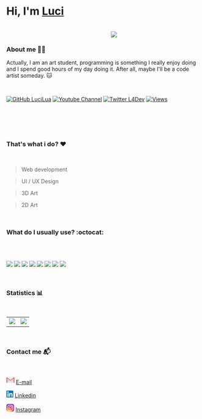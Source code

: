 # Hi, I'm   <a href="https://www.linkedin.com/in/l%C3%BAcia-guelber-837a50185/">Luci</a>

<br>

<img align='right' src="https://i.pinimg.com/originals/75/8f/1c/758f1cd8cede9c3e4711306fc030f4ce.gif" width="230">

 ```json
 ```

### <b>About me </b> 👩‍💻

Actually, I am an art student, programming is something I really enjoy doing and I spend good hours of my day doing it. After all, maybe I'll be a code artist someday. :cat:

<br>


[![GitHub LuciLua](https://img.shields.io/github/followers/LuciLua?label=follow&style=social)](https://github.com/LuciLua)
[![Youtube Channel](https://img.shields.io/youtube/channel/subscribers/UCIbJuoAAdTP9rClO7mK-aVg?color=00cc00)](https://github.com/LuciLua)
[![Twitter L4Dev](https://img.shields.io/twitter/follow/L4dev)](https://twitter.com/L4dev)
[![Views](https://komarev.com/ghpvc/?username=LuciLua&label=Profile+views&color=lightgrey&style=plastisc)](https://github.com/LuciLua)

<br>

 ```json
 ```

<br>


### <b>That's what i do?</b> :hearts:

<br>

>  Web development 

>  UI / UX Design 

> 3D Art 

> 2D Art

<br>

### <b>What do I usually use?</b> :octocat:

<br><br>

<code><img  height="40px" src="https://camo.githubusercontent.com/57f528d363944ba0c4151826973ce5dda859c2f9e9ada8798e22c677c180ead4/68747470733a2f2f696d672e69636f6e73382e636f6d2f666c75656e742f3234302f3030303030302f76697375616c2d73747564696f2d636f64652d323031392e706e67"/></code>
<code><img  height="40px" src="https://camo.githubusercontent.com/937d189e89eebf19ca83d796f68380657645f49a05c9ef6fbc00020ff7ab32f9/68747470733a2f2f696d672e69636f6e73382e636f6d2f636f6c6f722f3234302f3030303030302f68746d6c2d352e706e67"/></code>
<code><img  height="40px" src="https://camo.githubusercontent.com/7131f4436c32be236b582de559e96e8bc298c85f54006f02696b054c5930b2b4/68747470733a2f2f696d672e69636f6e73382e636f6d2f636f6c6f722f3234302f3030303030302f637373332e706e67"/></code>
<code><img  height="40px" src="https://camo.githubusercontent.com/30223dd4dad432d13a8b95ce5cb7ea20825858f8ebce349e6945f931ced4e1bf/68747470733a2f2f696d672e69636f6e73382e636f6d2f636f6c6f722f3234302f3030303030302f6a6176617363726970742e706e67"/></code>
<code><img  height="40px" src="https://camo.githubusercontent.com/0fdac9571fe0749b0982007f44a8c09992014ea1d3736a960fc0f5b24391619f/68747470733a2f2f696d672e69636f6e73382e636f6d2f636f6c6f722f3234302f3030303030302f747970657363726970742e706e67"/></code>
<code><img  height="40px" src="https://camo.githubusercontent.com/fea5acac7226ad7d4cb97b7ddc9bca876c546e4c969d4125b76098e401cc4203/68747470733a2f2f696d672e69636f6e73382e636f6d2f636f6c6f722f3234302f3030303030302f707974686f6e2e706e67"/></code>
<code><img  height="40px" src="https://camo.githubusercontent.com/db5248fc3425ae9af90ab77b209d96f858fc8dfab4dc3ba71532a64b2e7f38f6/68747470733a2f2f696d672e69636f6e73382e636f6d2f636f6c6f722f39362f3030303030302f7562756e74752d2d76312e706e67"/></code>
<code><img  height="40px" src="https://camo.githubusercontent.com/87fa402da6f8a5b81d55c7bcf51e6038898ad37cd162aa3927b44f98c68914b7/68747470733a2f2f696d672e69636f6e73382e636f6d2f636f6c6f722f3234302f3030303030302f77696e646f77732d31302e706e67"/></code>

<br>

### <b>Statistics :bar_chart: </b>
<br>

<table>
  <tr>
    <td>
      <img width="340px" src="https://github-readme-stats.vercel.app/api/top-langs/?username=LuciLua&layout=compact&bg_color=DEG,f0f0f0f0,e8e8e8&text_color=2d2d2d&hide_border=false&locale=en&hide_title=true"/>
    </td>
    <td>
      <img width="340px" src="https://github-readme-stats.vercel.app/api?username=LuciLua&bg_color=f0f0f0f0&title_color=f00000&text_color=000000&&hide_border=false&icon_color=ff2222&show_icons=true&include_all_commits=true&hide_title=true" />
    </td>
  </tr>  
</table>

<br>

### <b>Contact me :mailbox_with_mail:</b>

<br>

<img src="gmail.png" width="21px"> [E-mail](mailto:lucia81@protonmail.com)

<img src="ln.png" width="18px"> [Linkedin](https://www.linkedin.com/in/l%C3%BAcia-guelber-837a50185/)

<img src="insta.png" width="20px"> [Instagram](https://www.instagram.com/luci_lua81/)





